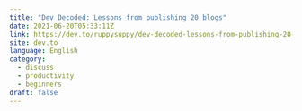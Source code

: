 ```yaml
---
title: "Dev Decoded: Lessons from publishing 20 blogs"
date: 2021-06-20T05:33:11Z
link: https://dev.to/ruppysuppy/dev-decoded-lessons-from-publishing-20-blogs-blj?utm_medium=RSS&utm_source=news.12bit.vn
site: dev.to
language: English
category:
  - discuss
  - productivity
  - beginners
draft: false
---
```

